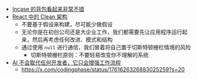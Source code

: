- [Incase 的背包看起来非常不错](https://www.incasetaiwan.com/products/city-commuter-backpack-with-diamond-ripstop)
- [React 中的 Clean 架构](https://sorrycc.com/react-clean-architecture/)
	- 不要基于假设来构建，尽可能少做假设
	- 无论你是在初创公司还是大企业工作，我们都需要先让应用程序运行起来，然后再考虑任何改进、模式和结构
	- 通过使用 `null` 进行通信，我们冒着将自己置于切斯特顿栅栏情境的风险
		- 切斯特顿栅栏原则：不要轻易改变你不理解的系统
- [AI 不会取代任何开发者，它只会增强工作流程](https://twitter.com/blackanger/status/1761977712665862592)
	- https://x.com/codingphase/status/1761626326883025259?s=20